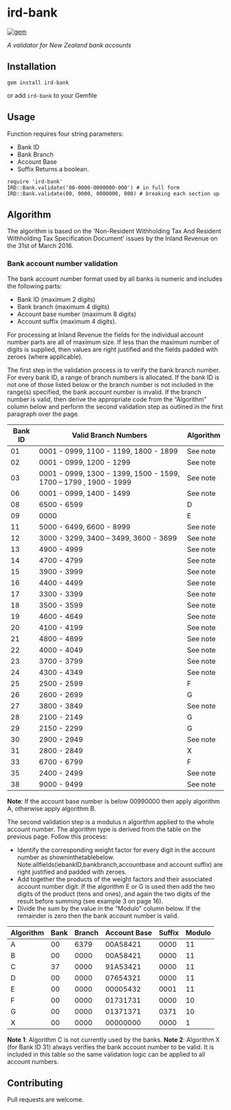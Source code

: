 # ird-bank

[![gem](https://img.shields.io/gem/v/ird-bank.svg)](https://rubygems.org/gems/ird-bank)

_A validator for New Zealand bank accounts_

## Installation

```
gem install ird-bank
```
or add `ird-bank` to your Gemfile

## Usage

Function requires four string parameters:
* Bank ID
* Bank Branch
* Account Base
* Suffix
Returns a boolean.

```
require 'ird-bank'
IRD::Bank.validate('00-0000-0000000-000') # in full form
IRD::Bank.validate(00, 0000, 0000000, 000) # breaking each section up
```

## Algorithm

The algorithm is based on the 'Non-Resident Withholding Tax And Resident Withholding Tax Specification Document' issues by the Inland Revenue on the 31st of March 2016.

### Bank account number validation

The bank account number format used by all banks is numeric and includes the following parts:

* Bank ID (maximum 2 digits)
* Bank branch (maximum 4 digits)
* Account base number (maximum 8 digits)
* Account suffix (maximum 4 digits).
    
For processing at Inland Revenue the fields for the individual account number parts are all of maximum size. If less than the maximum number of digits is supplied, then values are right justified and the fields padded with zeroes (where applicable).

The first step in the validation process is to verify the bank branch number. For every bank ID, a range of branch numbers is allocated. If the bank ID is not one of those listed below or the branch number is not included in the range(s) specified, the bank account number is invalid. If the branch number is valid, then derive the appropriate code from the “Algorithm” column below and perform the second validation step as outlined in the first paragraph over the page.

| Bank ID | Valid Branch Numbers | Algorithm |
|---|---|---|
|01|0001 - 0999, 1100 - 1199, 1800 - 1899|See note|
|02|0001 - 0999, 1200 - 1299|See note|
|03|0001 - 0999, 1300 - 1399, 1500 - 1599, 1700 – 1799 , 1900 - 1999|See note|
|06|0001 - 0999, 1400 - 1499|See note|
|08|6500 - 6599|D|
|09|0000|E|
|11|5000 - 6499, 6600 - 8999|See note|
|12|3000 - 3299, 3400 – 3499, 3600 - 3699|See note|
|13|4900 - 4999|See note|
|14|4700 - 4799|See note|
|15|3900 - 3999|See note|
|16|4400 - 4499|See note|
|17|3300 - 3399|See note|
|18|3500 - 3599|See note|
|19|4600 - 4649|See note|
|20|4100 - 4199|See note|
|21|4800 - 4899|See note|
|22|4000 - 4049|See note|
|23|3700 - 3799|See note|
|24|4300 - 4349|See note|
|25|2500 - 2599|F|
|26|2600 - 2699|G|
|27|3800 - 3849|See note|
|28|2100 - 2149|G|
|29|2150 - 2299|G|
|30|2900 - 2949|See note|
|31|2800 - 2849|X|
|33|6700 - 6799|F|
|35|2400 - 2499|See note|
|38|9000 - 9499|See note|

**Note**: If the account base number is below 00990000 then apply algorithm A, otherwise apply algorithm B.

The second validation step is a modulus n algorithm applied to the whole account number. The algorithm type is derived from the table on the previous page. Follow this process:

* Identify the corresponding weight factor for every digit in the account number as showninthetablebelow. Note:allfields(iebankID,bankbranch,accountbase and account suffix) are right justified and padded with zeroes.
* Add together the products of the weight factors and their associated account number digit. If the algorithm E or G is used then add the two digits of the product (tens and ones), and again the two digits of the result before summing (see example 3 on page 16).
* Divide the sum by the value in the “Modulo” column below. If the remainder is zero then the bank account number is valid.

| Algorithm | Bank | Branch | Account Base | Suffix | Modulo |
|---|---|---|---|---|---|
|A|00|6379|00A58421|0000|11|
|B|00|0000|00A58421|0000|11|
|C|37|0000|91A53421|0000|11|
|D|00|0000|07654321|0000|11|
|E|00|0000|00005432|0001|11|
|F|00|0000|01731731|0000|10|
|G|00|0000|01371371|0371|10|
|X|00|0000|00000000|0000|1|

**Note 1**: Algorithm C is not currently used by the banks.
**Note 2**: Algorithm X (for Bank ID 31) always verifies the bank account number to be valid. It is included in this table so the same validation logic can be applied to all account numbers.

## Contributing

Pull requests are welcome.
